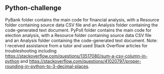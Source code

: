 ## Python-challenge
PyBank folder contains the main code for financial analysis, with a Resource folder containing source data CSV file and an Analysis folder containing the code-generated text document. PyPoll folder contains the main code for election analysis, with a Resource folder containing source data CSV file and an Analysis folder containing the code-generated text document. Note: I received assistance from a tutor and used Stack Overflow articles for troubleshooting including https://stackoverflow.com/questions/13517080/sum-a-csv-column-in-python and https://stackoverflow.com/questions/41020797/proper-rounding-in-python-to-3-decimal-places.
